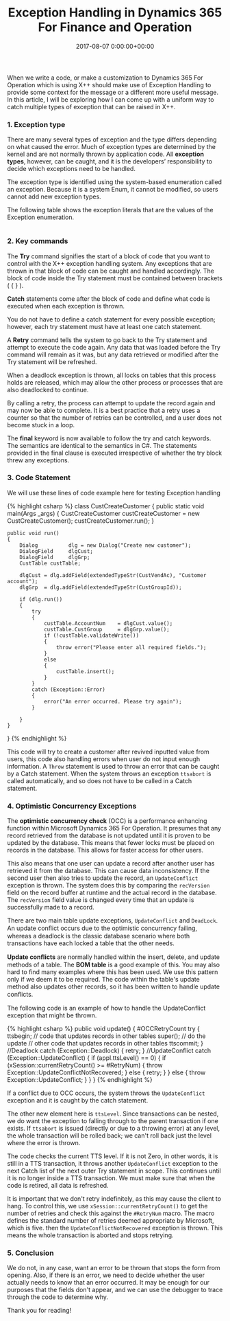 ﻿---
comments: true
date: 2017-08-07 0:00:00+00:00
slug: Exception-Handling-in-Dynamics-365-For-Finance-and-Operation
title: Exception Handling in Dynamics 365 For Finance and Operation
comments: true
categories:
- dynamics365
tags:
- Exception Handling
- DYNAMICS 365 FOR Finance and OPERATION
- AX7
---

When we write a code, or make a customization to Dynamics 365 For Operation which is using X++ should make use of Exception Handling to provide some context for the message or a different more useful message. In this article, I will be exploring how I can come up with a uniform way to catch multiple types of exception that can be raised in X++.

### 1. Exception type
There are many several types of exception and the type differs depending on what caused the error. Much of exception types are determined by the kernel and are not normally thrown by application code. All **exception types**, however, can be caught, and it is the developers’ responsibility to decide which exceptions need to be handled.

The exception type is identified using the system-based enumeration called an exception. Because it is a system Enum, it cannot be modified, so users cannot add new exception types.

The following table shows the exception literals that are the values of the Exception enumeration.

<figure class='center '>
  <a href="{{site.url}}/assets/imagesposts/2017-08-07_10h00_37.png"><img src="{{site.url}}/assets/imagesposts/imagesposts/2017-08-07_10h00_37.png" alt=""></a>
</figure>

<!-- more -->

### 2. Key commands
The **Try** command signifies the start of a block of code that you want to control with the X++ exception handling system. Any exceptions that are thrown in that block of code can be caught and handled accordingly. The block of code inside the Try statement must be contained between brackets ( { } ).

 **Catch** statements come after the block of code and define what code is executed when each exception is thrown.
 
You do not have to define a catch statement for every possible exception; however, each try statement must have at least one catch statement.

 A **Retry** command tells the system to go back to the Try statement and attempt to execute the code again. Any data that was loaded before the Try command will remain as it was, but any data retrieved or modified after the Try statement will be refreshed.
 
When a deadlock exception is thrown, all locks on tables that this process holds are released, which may allow the other process or processes that are also deadlocked to continue.

By calling a retry, the process can attempt to update the record again and may now be able to complete. It is a best practice that a retry uses a counter so that the number of retries can be controlled, and a user does not become stuck in a loop.

The **final** keyword is now available to follow the try and catch keywords. The semantics are identical to the semantics in C#. The statements provided in the final clause is executed irrespective of whether the try block threw any exceptions.


### 3. Code Statement
We will use these lines of code example here for testing Exception handling

{% highlight csharp %}
class CustCreateCustomer
{
    public static void main(Args _args)
    {
        CustCreateCustomer custCreateCustomer = new CustCreateCustomer();
        custCreateCustomer.run();
    }

    public void run()
    {
        Dialog          dlg = new Dialog("Create new customer");
        DialogField     dlgCust;
        DialogField     dlgGrp;
        CustTable custTable;

        dlgCust = dlg.addField(extendedTypeStr(CustVendAc), "Customer account");
        dlgGrp  = dlg.addField(extendedTypeStr(CustGroupId));
        
        if (dlg.run())
        {
            try
            {
                custTable.AccountNum    = dlgCust.value();
                custTable.CustGroup     = dlgGrp.value();
                if (!custTable.validateWrite())
                {
                    throw error("Please enter all required fields.");
                }
                else
                {
                    custTable.insert();
                }
            }
            catch (Exception::Error)
            {
                error("An error occurred. Please try again");
            }

        }
    }
}
{% endhighlight %}

This code will try to create a customer after revived inputted value from users, this code also handling errors when user do not input enough information. A `Throw` statement is used to throw an error that can be caught by a Catch statement. When the system throws an exception `ttsabort` is called automatically, and so does not have to be called in a Catch statement.

### 4. Optimistic Concurrency Exceptions
The **optimistic concurrency check** (OCC) is a performance enhancing function within Microsoft Dynamics 365 For Operation. It presumes that any record retrieved from the database is not updated until it is proven to be updated by the database. This means that fewer locks must be placed on records in the database. This allows for faster access for other users.

This also means that one user can update a record after another user has retrieved it from the database. This can cause data inconsistency. If the second user then also tries to update the record, an `UpdateConflict` exception is thrown. The system does this by comparing the `recVersion` field on the record buffer at runtime and the actual record in the database. The `recVersion` field value is changed every time that an update is successfully made to a record.

There are two main table update exceptions, `UpdateConflict` and `DeadLock`. An update conﬂict occurs due to the optimistic concurrency failing, whereas a deadlock is the classic database scenario where both transactions have each locked a table that the other needs.

**Update conﬂicts** are normally handled within the insert, delete, and update methods of a table. The **BOM table** is a good example of this. You may also hard to find many examples where this has been used. We use this pattern only if we deem it to be required. The code within the table's update method also updates other records, so it has been written to handle update conﬂicts.

The following code is an example of how to handle the UpdateConflict exception that might be thrown.

{% highlight csharp %}
public void update()
{
    #OCCRetryCount
    try
    {
        ttsbegin;
        // code that updates records in other tables
        super(); // do the update
        // other code that updates records in other tables
        ttscommit;
    }
    //Deadlock
    catch (Exception::Deadlock)
    {
        retry;
    }
    //UpdateConflict
    catch (Exception::UpdateConflict)
    {
        if (appl.ttsLevel() == 0)
        {
            if (xSession::currentRetryCount() >= #RetryNum)
            {
                throw Exception::UpdateConflictNotRecovered;
            }
            else
            {
                retry;
            }
        }
        else
        {
            throw Exception::UpdateConflict;
        }
    }
}
{% endhighlight %}

If a conflict due to OCC occurs, the system throws the `UpdateConflict` exception and it is caught by the catch statement.

The other new element here is `ttsLevel`. Since transactions can be nested, we do want the exception to falling through to the parent transaction if one exists. If `ttsabort` is issued (directly or due to a throwing error) at any level, the whole transaction will be rolled back; we can't roll back just the level where the error is thrown.
 
The code checks the current TTS level. If it is not Zero, in other words, it is still in a TTS transaction, it throws another `UpdateConflict` exception to the next Catch list of the next outer Try statement in scope. This continues until it is no longer inside a TTS transaction. We must make sure that when the code is retired, all data is refreshed.

It is important that we don't retry indefinitely, as this may cause the client to hang. To control this, we use `xSession::currentRetryCount()` to get the number of retries and check this against the `#RetryNum` macro. The macro defines the standard number of retries deemed appropriate by Microsoft, which is five.
then the `UpdateConflictNotRecovered` exception is thrown. This means the whole transaction is aborted and stops retrying. 


### 5. Conclusion
We do not, in any case, want an error to be thrown that stops the form from opening. Also, if there is an error, we need to decide whether the user actually needs to know that an error occurred. It may be enough for our purposes that the fields don't appear, and we can use the debugger to trace through the code to determine why.

Thank you for reading!